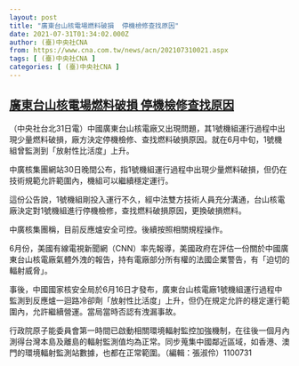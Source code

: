 ```yaml
---
layout: post
title: "廣東台山核電場燃料破損  停機檢修查找原因"
date: 2021-07-31T01:34:02.000Z
author: (臺)中央社CNA
from: https://www.cna.com.tw/news/acn/202107310021.aspx
tags: [ (臺)中央社CNA ]
categories: [ (臺)中央社CNA ]
---
```

<!--1627695242000-->
[廣東台山核電場燃料破損  停機檢修查找原因](https://www.cna.com.tw/news/acn/202107310021.aspx)
------

<div>
<div></div><div class="paragraph"><p>（中央社台北31日電）中國廣東台山核電廠又出現問題，其1號機組運行過程中出現少量燃料破損，廠方決定停機檢修、查找燃料破損原因。就在6月中旬，1號機組曾監測到「放射性比活度」上升。</p><p>中廣核集團網站30日晚間公布，指1號機組運行過程中出現少量燃料破損，但仍在技術規範允許範圍內，機組可以繼續穩定運行。</p><p>這份公告說，1號機組剛投入運行不久，經中法雙方技術人員充分溝通，台山核電廠決定對1號機組進行停機檢修，查找燃料破損原因，更換破損燃料。</p><p>中廣核集團稱，目前反應爐安全可控。後續按照相關規程操作。</p><p>6月份，美國有線電視新聞網（CNN）率先報導，美國政府在評估一份關於中國廣東台山核電廠氣體外洩的報告，持有電廠部分所有權的法國企業警告，有「迫切的輻射威脅」。</p><p>事後，中國國家核安全局於6月16日才發布，廣東台山核電廠1號機組運行過程中監測到反應爐一迴路冷卻劑「放射性比活度」上升，但仍在規定允許的穩定運行範圍內，允許繼續營運。當局當時否認有洩漏事故。</p><p>行政院原子能委員會第一時間已啟動相關環境輻射監控加強機制，在往後一個月內測得台灣本島及離島的輻射監測值均為正常。同步蒐集中國鄰近區域，如香港、澳門的環境輻射監測站數據，也都在正常範圍。（編輯：張淑伶）1100731</p></div>
</div>
